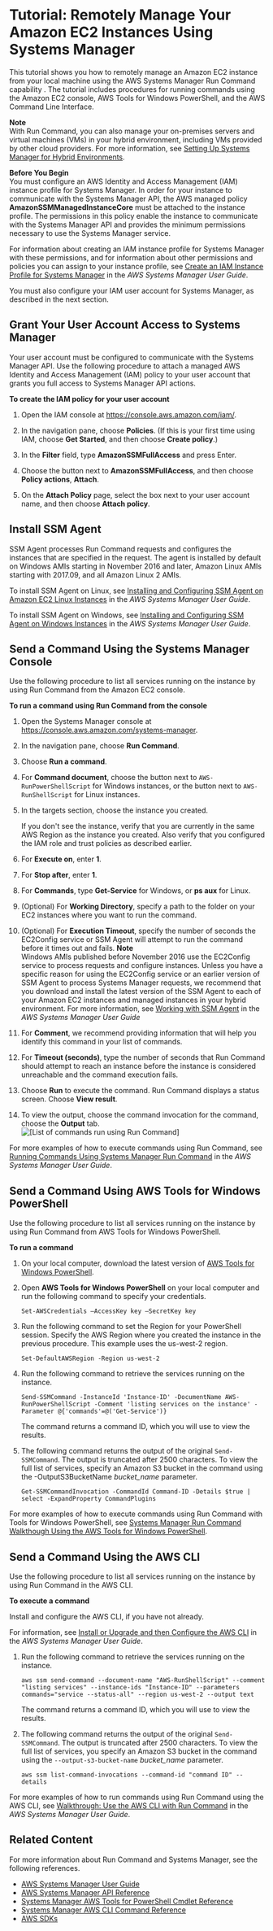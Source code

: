 # Tutorial: Remotely Manage Your Amazon EC2 Instances Using Systems Manager<a name="tutorial_run_command"></a>

This tutorial shows you how to remotely manage an Amazon EC2 instance from your local machine using the AWS Systems Manager Run Command capability \. The tutorial includes procedures for running commands using the Amazon EC2 console, AWS Tools for Windows PowerShell, and the AWS Command Line Interface\.

**Note**  
With Run Command, you can also manage your on\-premises servers and virtual machines \(VMs\) in your hybrid environment, including VMs provided by other cloud providers\. For more information, see [Setting Up Systems Manager for Hybrid Environments](https://docs.aws.amazon.com/systems-manager/latest/userguide/systems-manager-managedinstances.html)\.

**Before You Begin**  
You must configure an AWS Identity and Access Management \(IAM\) instance profile for Systems Manager\. In order for your instance to communicate with the Systems Manager API, the AWS managed policy **AmazonSSMManagedInstanceCore** must be attached to the instance profile\. The permissions in this policy enable the instance to communicate with the Systems Manager API and provides the minimum permissions necessary to use the Systems Manager service\. 

For information about creating an IAM instance profile for Systems Manager with these permissions, and for information about other permissions and policies you can assign to your instance profile, see [Create an IAM Instance Profile for Systems Manager](https://docs.aws.amazon.com/systems-manager/latest/userguide/setup-instance-profile.html) in the *AWS Systems Manager User Guide*\. 

You must also configure your IAM user account for Systems Manager, as described in the next section\.

## Grant Your User Account Access to Systems Manager<a name="tutorial-iam-rc"></a>

Your user account must be configured to communicate with the Systems Manager API\. Use the following procedure to attach a managed AWS Identity and Access Management \(IAM\) policy to your user account that grants you full access to Systems Manager API actions\.

**To create the IAM policy for your user account**

1. Open the IAM console at [https://console\.aws\.amazon\.com/iam/](https://console.aws.amazon.com/iam/)\.

1. In the navigation pane, choose **Policies**\. \(If this is your first time using IAM, choose **Get Started**, and then choose **Create policy**\.\)

1. In the **Filter** field, type **AmazonSSMFullAccess** and press Enter\.

1. Choose the button next to **AmazonSSMFullAccess**, and then choose **Policy actions**, **Attach**\.

1. On the **Attach Policy** page, select the box next to your user account name, and then choose **Attach policy**\.

## Install SSM Agent<a name="tutorial-agent-install"></a>

SSM Agent processes Run Command requests and configures the instances that are specified in the request\. The agent is installed by default on Windows AMIs starting in November 2016 and later, Amazon Linux AMIs starting with 2017\.09, and all Amazon Linux 2 AMIs\.

To install SSM Agent on Linux, see [Installing and Configuring SSM Agent on Amazon EC2 Linux Instances](https://docs.aws.amazon.com/systems-manager/latest/userguide/sysman-install-ssm-agent.html) in the *AWS Systems Manager User Guide*\.

To install SSM Agent on Windows, see [Installing and Configuring SSM Agent on Windows Instances](https://docs.aws.amazon.com/systems-manager/latest/userguide/sysman-install-ssm-win.html) in the *AWS Systems Manager User Guide*\.

## Send a Command Using the Systems Manager Console<a name="rc-tutorial-ui"></a>

Use the following procedure to list all services running on the instance by using Run Command from the Amazon EC2 console\.

**To run a command using Run Command from the console**

1. Open the Systems Manager console at [https://console\.aws\.amazon\.com/systems\-manager](https://console.aws.amazon.com/systems-manager)\.

1. In the navigation pane, choose **Run Command**\.

1. Choose **Run a command**\.

1. For **Command document**, choose the button next to `AWS-RunPowerShellScript` for Windows instances, or the button next to `AWS-RunShellScript` for Linux instances\.

1. In the targets section, choose the instance you created\. 

   If you don't see the instance, verify that you are currently in the same AWS Region as the instance you created\. Also verify that you configured the IAM role and trust policies as described earlier\.

1. For **Execute on**, enter **1**\.

1. For **Stop after**, enter **1**\.

1. For **Commands**, type **Get\-Service** for Windows, or **ps aux** for Linux\.

1. \(Optional\) For **Working Directory**, specify a path to the folder on your EC2 instances where you want to run the command\.

1. \(Optional\) For **Execution Timeout**, specify the number of seconds the EC2Config service or SSM Agent will attempt to run the command before it times out and fails\.
**Note**  
Windows AMIs published before November 2016 use the EC2Config service to process requests and configure instances\. Unless you have a specific reason for using the EC2Config service or an earlier version of SSM Agent to process Systems Manager requests, we recommend that you download and install the latest version of the SSM Agent to each of your Amazon EC2 instances and managed instances in your hybrid environment\. For more information, see [Working with SSM Agent](https://docs.aws.amazon.com/systems-manager/latest/userguide/ssm-agent.html) in the *AWS Systems Manager User Guide*

1. For **Comment**, we recommend providing information that will help you identify this command in your list of commands\.

1. For **Timeout \(seconds\)**, type the number of seconds that Run Command should attempt to reach an instance before the instance is considered unreachable and the command execution fails\.

1. Choose **Run** to execute the command\. Run Command displays a status screen\. Choose **View result**\.

1. To view the output, choose the command invocation for the command, choose the **Output** tab\.  
![\[List of commands run using Run Command\]](http://docs.aws.amazon.com/AWSEC2/latest/UserGuide/images/run-command-walkthrough-7.png)

For more examples of how to execute commands using Run Command, see [Running Commands Using Systems Manager Run Command](https://docs.aws.amazon.com/systems-manager/latest/userguide/run-command.html) in the *AWS Systems Manager User Guide*\.

## Send a Command Using AWS Tools for Windows PowerShell<a name="tutorial-powershell"></a>

Use the following procedure to list all services running on the instance by using Run Command from AWS Tools for Windows PowerShell\.

**To run a command**

1. On your local computer, download the latest version of [AWS Tools for Windows PowerShell](https://aws.amazon.com/powershell/)\.

1. Open **AWS Tools for Windows PowerShell** on your local computer and run the following command to specify your credentials\. 

   ```
   Set-AWSCredentials –AccessKey key –SecretKey key
   ```

1. Run the following command to set the Region for your PowerShell session\. Specify the AWS Region where you created the instance in the previous procedure\. This example uses the us\-west\-2 region\.

   ```
   Set-DefaultAWSRegion -Region us-west-2
   ```

1. Run the following command to retrieve the services running on the instance\. 

   ```
   Send-SSMCommand -InstanceId 'Instance-ID' -DocumentName AWS-RunPowerShellScript -Comment 'listing services on the instance' -Parameter @{'commands'=@('Get-Service')}
   ```

   The command returns a command ID, which you will use to view the results\.

1. The following command returns the output of the original `Send-SSMCommand`\. The output is truncated after 2500 characters\. To view the full list of services, specify an Amazon S3 bucket in the command using the \-OutputS3BucketName *bucket\_name* parameter\.

   ```
   Get-SSMCommandInvocation -CommandId Command-ID -Details $true | select -ExpandProperty CommandPlugins
   ```

For more examples of how to execute commands using Run Command with Tools for Windows PowerShell, see [Systems Manager Run Command Walkthough Using the AWS Tools for Windows PowerShell](https://docs.aws.amazon.com/systems-manager/latest/userguide/walkthrough-powershell.html)\.

## Send a Command Using the AWS CLI<a name="tutorial-cli"></a>

Use the following procedure to list all services running on the instance by using Run Command in the AWS CLI\.

**To execute a command**

Install and configure the AWS CLI, if you have not already\.

For information, see [Install or Upgrade and then Configure the AWS CLI](https://docs.aws.amazon.com/systems-manager/latest/userguide/getting-started-cli.html) in the *AWS Systems Manager User Guide*\.

1. Run the following command to retrieve the services running on the instance\. 

   ```
   aws ssm send-command --document-name "AWS-RunShellScript" --comment "listing services" --instance-ids "Instance-ID" --parameters commands="service --status-all" --region us-west-2 --output text
   ```

   The command returns a command ID, which you will use to view the results\.

1. The following command returns the output of the original `Send-SSMCommand`\. The output is truncated after 2500 characters\. To view the full list of services, you specify an Amazon S3 bucket in the command using the `--output-s3-bucket-name` *bucket\_name* parameter\.

   ```
   aws ssm list-command-invocations --command-id "command ID" --details
   ```

For more examples of how to run commands using Run Command using the AWS CLI, see [Walkthrough: Use the AWS CLI with Run Command](https://docs.aws.amazon.com/systems-manager/latest/userguide/walkthrough-cli.html) in the *AWS Systems Manager User Guide*\.

## Related Content<a name="run-command-related-content"></a>

For more information about Run Command and Systems Manager, see the following references\.
+ [AWS Systems Manager User Guide](https://docs.aws.amazon.com/systems-manager/latest/userguide/)
+ [AWS Systems Manager API Reference](https://docs.aws.amazon.com/systems-manager/latest/APIReference/)
+ [Systems Manager AWS Tools for PowerShell Cmdlet Reference](https://docs.aws.amazon.com/powershell/latest/reference/items/Amazon_Simple_Systems_Management_cmdlets.html)
+ [Systems Manager AWS CLI Command Reference](https://docs.aws.amazon.com/cli/latest/reference/ssm/index.html)
+  [AWS SDKs](https://aws.amazon.com/tools/#SDKs)